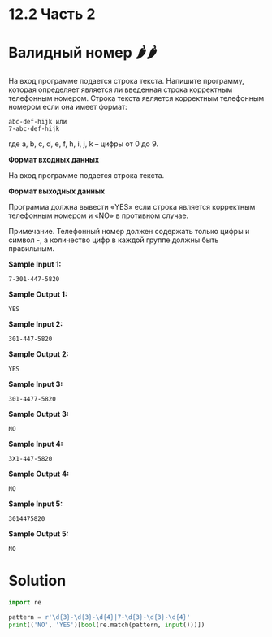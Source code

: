 # 12.2 Часть 2
# Валидный номер 🌶️🌶️
На вход программе подается строка текста. Напишите программу, которая определяет является ли введенная строка корректным телефонным номером. Строка текста является корректным телефонным номером если она имеет формат:
```
abc-def-hijk или
7-abc-def-hijk
```
где a, b, c, d, e, f, h, i, j, k – цифры от 0 до 9.

**Формат входных данных** 

На вход программе подается строка текста.

**Формат выходных данных**

Программа должна вывести «YES» если строка является корректным телефонным номером и «NO» в противном случае.

Примечание. Телефонный номер должен содержать только цифры и символ -, а количество цифр в каждой группе должны быть правильным.

**Sample Input 1:**
```
7-301-447-5820
```
**Sample Output 1:**
```
YES
```
**Sample Input 2:**
```
301-447-5820
```
**Sample Output 2:**
```
YES
```
**Sample Input 3:**
```
301-4477-5820
```
**Sample Output 3:**
```
NO
```
**Sample Input 4:**
```
3X1-447-5820
```
**Sample Output 4:**
```
NO
```
**Sample Input 5:**
```
3014475820
```
**Sample Output 5:**
```
NO
```

# Solution
```python
import re

pattern = r'\d{3}-\d{3}-\d{4}|7-\d{3}-\d{3}-\d{4}'
print(('NO', 'YES')[bool(re.match(pattern, input()))])
```